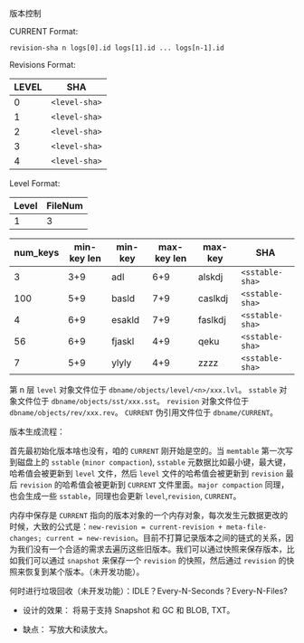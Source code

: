 版本控制

CURRENT Format:

`revision-sha n logs[0].id logs[1].id ... logs[n-1].id`

Revisions Format:

  | LEVEL | SHA           |
  | ----- | ------------- |
  | 0     | `<level-sha>` |
  | 1     | `<level-sha>` |
  | 2     | `<level-sha>` |
  | 3     | `<level-sha>` |
  | 4     | `<level-sha>` |


Level Format:

  | Level | FileNum |
  | ----- | ------- |
  | 1     | 3       |

  | num_keys | min-key len | min-key | max-key len | max-key | SHA             |
  | -------- | ----------- | ------- | ----------- | ------- | --------------- |
  | 3        | 3+9         | adl     | 6+9         | alskdj  | `<sstable-sha>` |
  | 100      | 5+9         | basld   | 7+9         | caslkdj | `<sstable-sha>` |
  | 4        | 6+9         | esakld  | 7+9         | faslkdj | `<sstable-sha>` |
  | 56       | 6+9         | fjaskl  | 4+9         | qeku    | `<sstable-sha>` |
  | 7        | 5+9         | ylyly   | 4+9         | zzzz    | `<sstable-sha>` |



第 n 层 `level` 对象文件位于 `dbname/objects/level/<n>/xxx.lvl`。
`sstable` 对象文件位于 `dbname/objects/sst/xxx.sst`。
`revision` 对象文件位于 `dbname/objects/rev/xxx.rev`。
`CURRENT` 伪引用文件位于 `dbname/CURRENT`。


版本生成流程：


首先最初始化版本啥也没有，咱的 `CURRENT` 刚开始是空的。当 `memtable` 第一次写到磁盘上的 `sstable` (`minor compaction`), `sstable` 元数据比如最小键，最大键，哈希值会被更新到 `level` 文件，然后 `level` 文件的哈希值会被更新到 `revision` 最后 `revision` 的哈希值会被更新到 `CURRENT` 文件里面。`major compaction` 同理，也会生成一些 `sstable`，同理也会更新 `level`,`revision`, `CURRENT`。

内存中保存是 `CURRENT` 指向的版本对象的一个内存对象，每次发生元数据更改的时候，大致的公式是：`new-revision = current-revision + meta-file-changes; current = new-revision`。目前不打算记录版本之间的链式的关系，因为我们没有一个合适的需求去遍历这些旧版本。我们可以通过快照来保存版本，比如我们可以通过 `snapshot` 来保存一个 `revision` 的快照，然后通过 `revision` 的快照来恢复到某个版本。（未开发功能）。

何时进行垃圾回收（未开发功能）：IDLE？Every-N-Seconds？Every-N-Files?


* 设计的效果：
  将易于支持 Snapshot 和 GC 和 BLOB, TXT。

* 缺点：
  写放大和读放大。